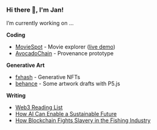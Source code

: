 ### Hi there 👋, I'm Jan!

I’m currently working on ...

**Coding**
- [MovieSpot](https://github.com/janvanessen/moviespot) - Movie explorer ([live demo](https://moviespot.onrender.com/))
- [AvocadoChain](https://github.com/janvanessen/supplychain) - Provenance prototype

**Generative Art**
- [fxhash](https://www.behance.net/janvanessen) - Generative NFTs
- [behance](https://www.behance.net/janvanessen) - Some artwork drafts with P5.js

**Writing**
- [Web3 Reading List](https://janvanessen.medium.com/web3-reading-list-405b03165aed)
- [How AI Can Enable a Sustainable Future](https://medium.com/innovator-stories/how-ai-can-enable-a-sustainable-future-58c4c9aacadd)
- [How Blockchain Fights Slavery in the Fishing Industry](https://janvanessen.medium.com/how-blockchain-fights-slavery-in-the-fishing-industry-6bc0a6d6939d)


<!--
**janvanessen/janvanessen** is a ✨ _special_ ✨ repository because its `README.md` (this file) appears on your GitHub profile.

Here are some ideas to get you started:

- 🔭 I’m currently working on ...
- 🌱 I’m currently learning ...
- 👯 I’m looking to collaborate on ...
- 🤔 I’m looking for help with ...
- 💬 Ask me about ...
- 📫 How to reach me: ...
- 😄 Pronouns: ...
- ⚡ Fun fact: ...
-->
